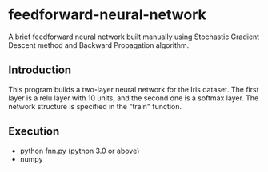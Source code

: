 # feedforward-neural-network
A brief feedforward neural network built manually using Stochastic Gradient Descent method and Backward Propagation algorithm. 

## Introduction
This program builds a two-layer neural network for the Iris dataset.
The first layer is a relu layer with 10 units, and the second one is 
a softmax layer. The network structure is specified in the "train" function.

## Execution
- python fnn.py (python 3.0 or above)
- numpy

